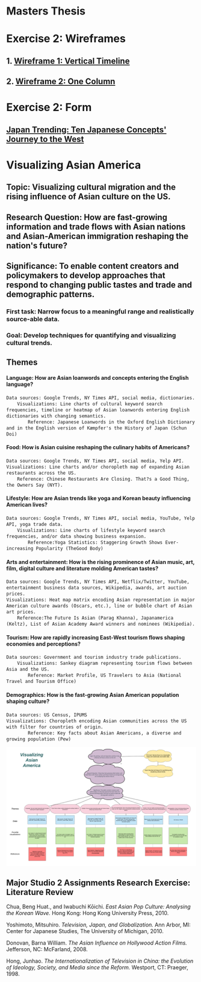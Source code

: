 # Masters Thesis

# Exercise 2: Wireframes

## 1. [Wireframe 1: Vertical Timeline](WIREFRAME-1-VERTICAL-TIMELINE.pdf)

## 2. [Wireframe 2: One Column](WIREFRAME-2-ONE-COLUMN.pdf)

# Exercise 2: Form

## [Japan Trending: Ten Japanese Concepts' Journey to the West](thesis-storyboard-v2.pdf)

# Visualizing Asian America 

## Topic: Visualizing cultural migration and the rising influence of Asian culture on the US.
 
## Research Question: How are fast-growing information and trade flows with Asian nations and Asian-American immigration reshaping the nation's future? 

## Significance: To enable content creators and policymakers to develop approaches that respond to changing public tastes and trade and demographic patterns. 

### First task: Narrow focus to a meaningful range and realistically source-able data. 

### Goal: Develop techniques for quantifying and visualizing cultural trends. 


## Themes

#### Language: How are Asian loanwords and concepts entering the English language?
	Data sources: Google Trends, NY Times API, social media, dictionaries.
		Visualizations: Line charts of cultural keyword search frequencies, timeline or heatmap of Asian loanwords entering English dictionaries with changing semantics. 
			Reference: Japanese Loanwords in the Oxford English Dictionary and in the English version of Kæmpfer's the History of Japan (Schun Doi) 

#### Food: How is Asian cuisine reshaping the culinary habits of Americans?
	Data sources: Google Trends, NY Times API, social media, Yelp API. 
	Visualizations: Line charts and/or choropleth map of expanding Asian restaurants across the US. 
		Reference: Chinese Restaurants Are Closing. That?s a Good Thing, the Owners Say (NYT). 

#### Lifestyle: How are Asian trends like yoga and Korean beauty influencing American lives? 
	Data sources: Google Trends, NY Times API, social media, YouTube, Yelp API, yoga trade data. 
		Visualizations: Line charts of lifestyle keyword search frequencies, and/or data showing business expansion. 
			Reference:Yoga Statistics: Staggering Growth Shows Ever-increasing Popularity (TheGood Body) 

#### Arts and entertainment: How is the rising prominence of Asian music, art, film, digital culture and literature molding American tastes? 
	Data sources: Google Trends, NY Times API, Netflix/Twitter, YouTube, entertainment business data sources, Wikipedia, awards, art auction prices. 
	Visualizations: Heat map matrix encoding Asian representation in major American culture awards (Oscars, etc.), line or bubble chart of Asian art prices. 
		Reference:The Future Is Asian (Parag Khanna), Japanamerica (Keltz), List of Asian Academy Award winners and nominees (Wikipedia). 

#### Tourism: How are rapidly increasing East-West tourism flows shaping economies and perceptions?
	Data sources: Government and tourism industry trade publications.
		Visualizations: Sankey diagram representing tourism flows between Asia and the US. 
			Reference: Market Profile, US Travelers to Asia (National Travel and Tourism Office) 

#### Demographics: How is the fast-growing Asian American population shaping culture? 
	Data sources: US Census, IPUMS
	Visualizations: Choropleth encoding Asian communities across the US with filter for countries of origin.
 			Reference: Key facts about Asian Americans, a diverse and growing population (Pew) 
      
 ![alt Visualizing Asian America](/visualizing-asian-america.png)

## Major Studio 2 Assignments Research Exercise: Literature Review

Chua, Beng Huat., and Iwabuchi Kōichi. *East Asian Pop Culture: Analysing the Korean Wave.* Hong Kong: Hong Kong University Press, 2010.

Yoshimoto, Mitsuhiro. *Television, Japan, and Globalization.* Ann Arbor, MI: Center for Japanese Studies, The University of Michigan, 2010.

Donovan, Barna William. *The Asian Influence on Hollywood Action Films.* Jefferson, NC: McFarland, 2008.

Hong, Junhao. *The Internationalization of Television in China: the Evolution of Ideology, Society, and Media since the Reform.* Westport, CT: Praeger, 1998.
